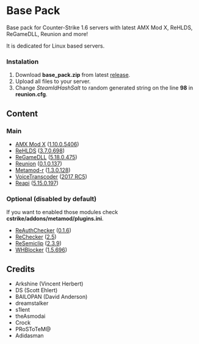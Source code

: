 # Base Pack

Base pack for Counter-Strike 1.6 servers with latest AMX Mod X, ReHLDS, ReGameDLL, Reunion and more!

It is dedicated for Linux based servers.

### Instalation
1. Download **base_pack.zip** from latest [release](https://github.com/TheDoctor0/BasePack/releases/latest/).
2. Upload all files to your server.
3. Change *SteamIdHashSalt* to random generated string on the line **98** in **reunion.cfg**.

## Content

### Main
- [AMX Mod X](https://www.amxmodx.org/downloads-new.php?branch=master&all=1) ([1.10.0.5406](https://www.amxmodx.org/amxxdrop/1.10/amxmodx-1.10.0-git5406-base-linux.tar.gz))
- [ReHLDS](https://github.com/dreamstalker/rehlds/) ([3.7.0.698](https://github.com/dreamstalker/rehlds/releases/download/3.7.0.698/rehlds-dist-3.7.0.698-dev.zip))
- [ReGameDLL](https://github.com/s1lentq/ReGameDLL_CS) ([5.18.0.475](https://github.com/s1lentq/ReGameDLL_CS/releases/download/5.18.0.475/regamedll-dist-5.18.0.475-dev.zip))
- [Reunion](https://cs.rin.ru/forum/viewtopic.php?f=29&t=69235) ([0.1.0.137](https://cs.rin.ru/forum/download/file.php?id=78455))
- [Metamod-r](https://github.com/theAsmodai/metamod-r) ([1.3.0.128](https://github.com/theAsmodai/metamod-r/releases/download/1.3.128/metamod_1.3.0.128.zip))
- [VoiceTranscoder](https://github.com/WPMGPRoSToTeMa/VoiceTranscoder) ([2017 RC5](https://github.com/WPMGPRoSToTeMa/VoiceTranscoder/releases/download/v2017rc5/VoiceTranscoder_2017RC5.zip))
- [Reapi](https://github.com/s1lentq/reapi) ([5.15.0.197](https://github.com/s1lentq/reapi/releases/download/5.15.0.197/reapi_5.15.0.197-dev.zip))

### Optional (disabled by default)

If you want to enabled those modules check **cstrike/addons/metamod/plugins.ini**.

- [ReAuthChecker](http://www.dedicated-server.ru/vbb/showthread.php?t=26787) ([0.1.6](http://www.dedicated-server.ru/vbb/attachment.php?attachmentid=10832&d=1488991141))
- [ReChecker](https://www.dedicated-server.ru/vbb/showthread.php?t=26550) ([2.5](https://www.dedicated-server.ru/vbb/attachment.php?attachmentid=10926&d=1508533269))
- [ReSemiclip](http://www.dedicated-server.ru/vbb/showthread.php?t=26898) ([2.3.9](http://www.dedicated-server.ru/vbb/attachment.php?attachmentid=10814&d=1486952325))
- [WHBlocker](http://aghl.ru/forum/viewtopic.php?f=19&t=1704) ([1.5.696](http://aghl.ru/forum/download/file.php?id=4272&sid=4c75c9b221b1bd9a1e35d1eb46544e6b))

## Credits

- Arkshine (Vincent Herbert)
- DS (Scott Ehlert)
- BAILOPAN (David Anderson)
- dreamstalker
- s1lent
- theAsmodai
- Crock
- PRoSToTeM@
- Adidasman
